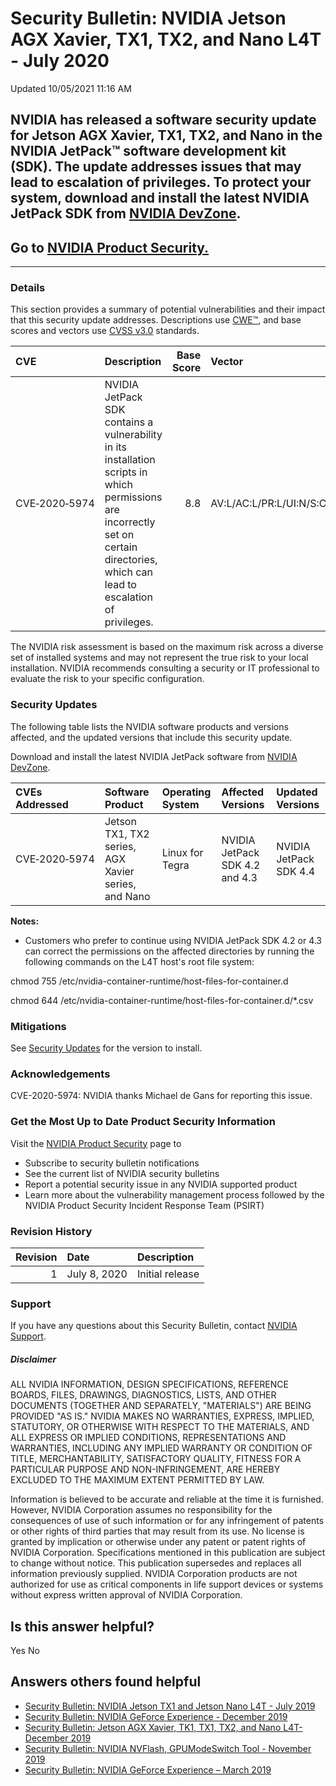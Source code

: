 

Security Bulletin: NVIDIA Jetson AGX Xavier, TX1, TX2, and Nano L4T - July 2020
===============================================================================




 Updated 10/05/2021 11:16 AM



NVIDIA has released a software security update for Jetson AGX Xavier, TX1, TX2, and Nano in the NVIDIA JetPack™ software development kit (SDK). The update addresses issues that may lead to escalation of privileges. To protect your system, download and install the latest NVIDIA JetPack SDK from [NVIDIA DevZone](https://developer.nvidia.com/embedded/downloads).
-------------------------------------------------------------------------------------------------------------------------------------------------------------------------------------------------------------------------------------------------------------------------------------------------------------------------------------------------------------------------


Go to [NVIDIA Product Security.](https://www.nvidia.com/product-security/)
--------------------------------------------------------------------------






---




### Details


This section provides a summary of potential vulnerabilities and their impact that this security update addresses. Descriptions use [CWE™](https://cwe.mitre.org/), and base scores and vectors use [CVSS v3.0](https://www.first.org/cvss/v3.0/user-guide) standards.


| CVE | Description | Base Score | Vector |
|:--------------|:-------------------------------------------------------------------------------------------------------------------------------------------------------------------------------------|-------------:|:------------------------------------|
| CVE‑2020‑5974 | NVIDIA JetPack SDK contains a vulnerability in its installation scripts in which permissions are incorrectly set on certain directories, which can lead to escalation of privileges. | 8.8 | AV:L/AC:L/PR:L/UI:N/S:C/C:H/I:H/A:H |
The NVIDIA risk assessment is based on the maximum risk across a diverse set of installed systems and may not represent the true risk to your local installation. NVIDIA recommends consulting a security or IT professional to evaluate the risk to your specific configuration.


### Security Updates


The following table lists the NVIDIA software products and versions affected, and the updated versions that include this security update.


Download and install the latest NVIDIA JetPack software from [NVIDIA DevZone](https://developer.nvidia.com/embedded/downloads).


| CVEs Addressed | Software Product | Operating System | Affected Versions | Updated Versions |
|:-----------------|:----------------------------------------------------|:-------------------|:-------------------------------|:-----------------------|
| CVE‑2020‑5974 | Jetson TX1, TX2 series, AGX Xavier series, and Nano | Linux for Tegra | NVIDIA JetPack SDK 4.2 and 4.3 | NVIDIA JetPack SDK 4.4 |
**Notes:**


* Customers who prefer to continue using NVIDIA JetPack SDK 4.2 or 4.3 can correct the permissions on the affected directories by running the following commands on the L4T host's root file system:


chmod 755 /etc/nvidia-container-runtime/host-files-for-container.d


chmod 644 /etc/nvidia-container-runtime/host-files-for-container.d/\*.csv


### Mitigations


See [Security Updates](#security-updates) for the version to install.


### Acknowledgements


CVE-2020-5974: NVIDIA thanks Michael de Gans for reporting this issue.


### Get the Most Up to Date Product Security Information


Visit the [NVIDIA Product Security](https://www.nvidia.com/security) page to


* Subscribe to security bulletin notifications
* See the current list of NVIDIA security bulletins
* Report a potential security issue in any NVIDIA supported product
* Learn more about the vulnerability management process followed by the NVIDIA Product Security Incident Response Team (PSIRT)


### Revision History



| Revision | Date | Description |
|-----------:|:-------------|:----------------|
| 1 | July 8, 2020 | Initial release |

### Support


If you have any questions about this Security Bulletin, contact [NVIDIA Support](https://www.nvidia.com/object/support.html).


##### Disclaimer


ALL NVIDIA INFORMATION, DESIGN SPECIFICATIONS, REFERENCE BOARDS, FILES, DRAWINGS, DIAGNOSTICS, LISTS, AND OTHER DOCUMENTS (TOGETHER AND SEPARATELY, "MATERIALS") ARE BEING PROVIDED "AS IS." NVIDIA MAKES NO WARRANTIES, EXPRESS, IMPLIED, STATUTORY, OR OTHERWISE WITH RESPECT TO THE MATERIALS, AND ALL EXPRESS OR IMPLIED CONDITIONS, REPRESENTATIONS AND WARRANTIES, INCLUDING ANY IMPLIED WARRANTY OR CONDITION OF TITLE, MERCHANTABILITY, SATISFACTORY QUALITY, FITNESS FOR A PARTICULAR PURPOSE AND NON-INFRINGEMENT, ARE HEREBY EXCLUDED TO THE MAXIMUM EXTENT PERMITTED BY LAW.


Information is believed to be accurate and reliable at the time it is furnished. However, NVIDIA Corporation assumes no responsibility for the consequences of use of such information or for any infringement of patents or other rights of third parties that may result from its use. No license is granted by implication or otherwise under any patent or patent rights of NVIDIA Corporation. Specifications mentioned in this publication are subject to change without notice. This publication supersedes and replaces all information previously supplied. NVIDIA Corporation products are not authorized for use as critical components in life support devices or systems without express written approval of NVIDIA Corporation.










Is this answer helpful?
-----------------------



Yes
No







Answers others found helpful
----------------------------


* [Security Bulletin: NVIDIA Jetson TX1 and Jetson Nano L4T - July 2019](/app/answers/detail/a_id/4835/related/1)
* [Security Bulletin: NVIDIA GeForce Experience - December 2019](/app/answers/detail/a_id/4954/related/1)
* [Security Bulletin: Jetson AGX Xavier, TK1, TX1, TX2, and Nano L4T- December 2019](/app/answers/detail/a_id/4910/related/1)
* [Security Bulletin: NVIDIA NVFlash, GPUModeSwitch Tool - November 2019](/app/answers/detail/a_id/4928/related/1)
* [Security Bulletin: NVIDIA GeForce Experience – March 2019](/app/answers/detail/a_id/4784/related/1)









